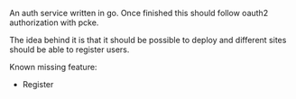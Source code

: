 An auth service written in go.
Once finished this should follow oauth2 authorization with pcke.

The idea behind it is that it should be possible to deploy and different sites should be able to register users.

Known missing feature:
 - Register
